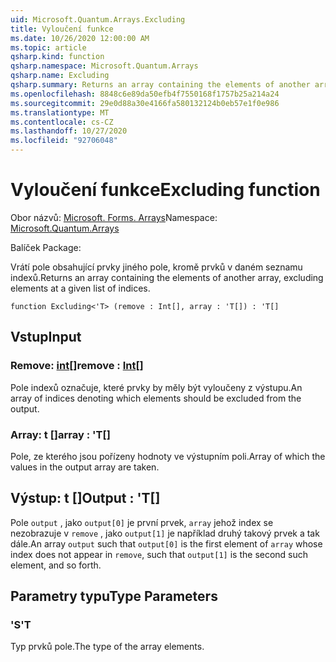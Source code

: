 ```yaml
---
uid: Microsoft.Quantum.Arrays.Excluding
title: Vyloučení funkce
ms.date: 10/26/2020 12:00:00 AM
ms.topic: article
qsharp.kind: function
qsharp.namespace: Microsoft.Quantum.Arrays
qsharp.name: Excluding
qsharp.summary: Returns an array containing the elements of another array, excluding elements at a given list of indices.
ms.openlocfilehash: 8848c6e89da50efb4f7550168f1757b25a214a24
ms.sourcegitcommit: 29e0d88a30e4166fa580132124b0eb57e1f0e986
ms.translationtype: MT
ms.contentlocale: cs-CZ
ms.lasthandoff: 10/27/2020
ms.locfileid: "92706048"
---
```

# <a name="excluding-function"></a><span data-ttu-id="e268c-102">Vyloučení funkce</span><span class="sxs-lookup"><span data-stu-id="e268c-102">Excluding function</span></span>

<span data-ttu-id="e268c-103">Obor názvů: [Microsoft. Forms. Arrays](xref:Microsoft.Quantum.Arrays)</span><span class="sxs-lookup"><span data-stu-id="e268c-103">Namespace: [Microsoft.Quantum.Arrays](xref:Microsoft.Quantum.Arrays)</span></span>

<span data-ttu-id="e268c-104">Balíček [](https://nuget.org/packages/)</span><span class="sxs-lookup"><span data-stu-id="e268c-104">Package: [](https://nuget.org/packages/)</span></span>


<span data-ttu-id="e268c-105">Vrátí pole obsahující prvky jiného pole, kromě prvků v daném seznamu indexů.</span><span class="sxs-lookup"><span data-stu-id="e268c-105">Returns an array containing the elements of another array, excluding elements at a given list of indices.</span></span>

```qsharp
function Excluding<'T> (remove : Int[], array : 'T[]) : 'T[]
```


## <a name="input"></a><span data-ttu-id="e268c-106">Vstup</span><span class="sxs-lookup"><span data-stu-id="e268c-106">Input</span></span>

### <a name="remove--int"></a><span data-ttu-id="e268c-107">Remove: [int](xref:microsoft.quantum.lang-ref.int)[]</span><span class="sxs-lookup"><span data-stu-id="e268c-107">remove : [Int](xref:microsoft.quantum.lang-ref.int)[]</span></span>

<span data-ttu-id="e268c-108">Pole indexů označuje, které prvky by měly být vyloučeny z výstupu.</span><span class="sxs-lookup"><span data-stu-id="e268c-108">An array of indices denoting which elements should be excluded from the output.</span></span>


### <a name="array--t"></a><span data-ttu-id="e268c-109">Array: t []</span><span class="sxs-lookup"><span data-stu-id="e268c-109">array : 'T[]</span></span>

<span data-ttu-id="e268c-110">Pole, ze kterého jsou pořízeny hodnoty ve výstupním poli.</span><span class="sxs-lookup"><span data-stu-id="e268c-110">Array of which the values in the output array are taken.</span></span>



## <a name="output--t"></a><span data-ttu-id="e268c-111">Výstup: t []</span><span class="sxs-lookup"><span data-stu-id="e268c-111">Output : 'T[]</span></span>

<span data-ttu-id="e268c-112">Pole `output` , jako `output[0]` je první prvek, `array` jehož index se nezobrazuje v `remove` , jako `output[1]` je například druhý takový prvek a tak dále.</span><span class="sxs-lookup"><span data-stu-id="e268c-112">An array `output` such that `output[0]` is the first element of `array` whose index does not appear in `remove`, such that `output[1]` is the second such element, and so forth.</span></span>

## <a name="type-parameters"></a><span data-ttu-id="e268c-113">Parametry typu</span><span class="sxs-lookup"><span data-stu-id="e268c-113">Type Parameters</span></span>

### <a name="t"></a><span data-ttu-id="e268c-114">'S</span><span class="sxs-lookup"><span data-stu-id="e268c-114">'T</span></span>

<span data-ttu-id="e268c-115">Typ prvků pole.</span><span class="sxs-lookup"><span data-stu-id="e268c-115">The type of the array elements.</span></span>